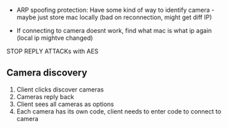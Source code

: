 -   ARP spoofing protection: Have some kind of way to identify camera - maybe just store mac locally (bad on reconnection, might get diff IP)

-   If connecting to camera doesnt work, find what mac is what ip again (local ip mightve changed)

STOP REPLY ATTACKs with AES

## Camera discovery

1. Client clicks discover cameras
2. Cameras reply back
3. Client sees all cameras as options
4. Each camera has its own code, client needs to enter code to connect to camera
